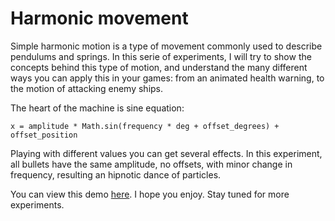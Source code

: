 # Harmonic movement
Simple harmonic motion is a type of movement commonly used to describe pendulums and springs. In this serie of experiments, I will try to show the concepts behind this type of motion, and understand the many different ways you can apply this in your games: from an animated health warning, to the motion of attacking enemy ships.

The heart of the machine is sine equation:

	x = amplitude * Math.sin(frequency * deg + offset_degrees) + offset_position

Playing with different values you can get several effects. In this experiment, all bullets have the same amplitude, no offsets, with minor change in frequency, resulting an hipnotic dance of particles.

You can view this demo [here](http://nobuti.com/harmonic). I hope you enjoy. Stay tuned for more experiments.